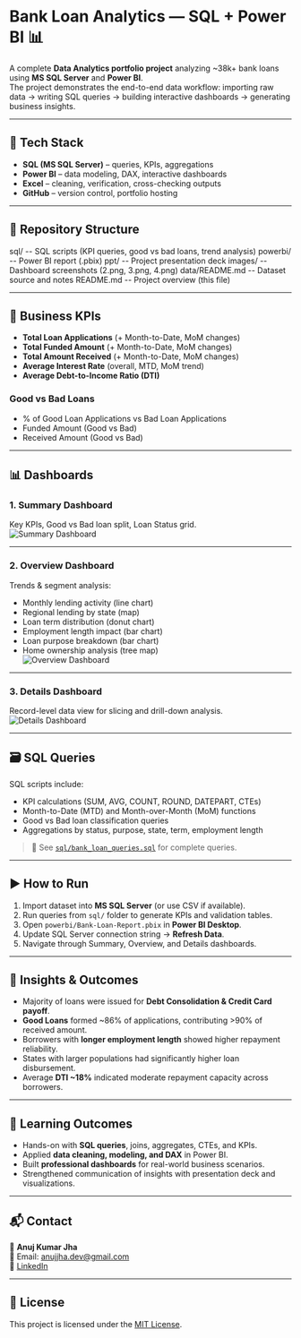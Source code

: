 # Bank Loan Analytics — SQL + Power BI 📊

A complete **Data Analytics portfolio project** analyzing ~38k+ bank loans using **MS SQL Server** and **Power BI**.  
The project demonstrates the end-to-end data workflow: importing raw data → writing SQL queries → building interactive dashboards → generating business insights.  

---

## 🔧 Tech Stack
- **SQL (MS SQL Server)** – queries, KPIs, aggregations  
- **Power BI** – data modeling, DAX, interactive dashboards  
- **Excel** – cleaning, verification, cross-checking outputs  
- **GitHub** – version control, portfolio hosting  

---

## 📂 Repository Structure
sql/ -- SQL scripts (KPI queries, good vs bad loans, trend analysis)
powerbi/ -- Power BI report (.pbix)
ppt/ -- Project presentation deck
images/ -- Dashboard screenshots (2.png, 3.png, 4.png)
data/README.md -- Dataset source and notes
README.md -- Project overview (this file)


---

## 🧮 Business KPIs
- **Total Loan Applications** (+ Month-to-Date, MoM changes)  
- **Total Funded Amount** (+ Month-to-Date, MoM changes)  
- **Total Amount Received** (+ Month-to-Date, MoM changes)  
- **Average Interest Rate** (overall, MTD, MoM trend)  
- **Average Debt-to-Income Ratio (DTI)**  

### Good vs Bad Loans
- % of Good Loan Applications vs Bad Loan Applications  
- Funded Amount (Good vs Bad)  
- Received Amount (Good vs Bad)  

---

## 📊 Dashboards

### **1. Summary Dashboard**
Key KPIs, Good vs Bad loan split, Loan Status grid.  
![Summary Dashboard](images/2.png)

---

### **2. Overview Dashboard**
Trends & segment analysis:  
- Monthly lending activity (line chart)  
- Regional lending by state (map)  
- Loan term distribution (donut chart)  
- Employment length impact (bar chart)  
- Loan purpose breakdown (bar chart)  
- Home ownership analysis (tree map)  
![Overview Dashboard](images/3.png)

---

### **3. Details Dashboard**
Record-level data view for slicing and drill-down analysis.  
![Details Dashboard](images/4.png)

---

## 🗃️ SQL Queries
SQL scripts include:
- KPI calculations (SUM, AVG, COUNT, ROUND, DATEPART, CTEs)  
- Month-to-Date (MTD) and Month-over-Month (MoM) functions  
- Good vs Bad loan classification queries  
- Aggregations by status, purpose, state, term, employment length  

> 📂 See [`sql/bank_loan_queries.sql`](sql/bank_loan_queries.sql) for complete queries.  

---

## ▶️ How to Run
1. Import dataset into **MS SQL Server** (or use CSV if available).  
2. Run queries from `sql/` folder to generate KPIs and validation tables.  
3. Open `powerbi/Bank-Loan-Report.pbix` in **Power BI Desktop**.  
4. Update SQL Server connection string → **Refresh Data**.  
5. Navigate through Summary, Overview, and Details dashboards.  

---

## 📑 Insights & Outcomes
- Majority of loans were issued for **Debt Consolidation & Credit Card payoff**.  
- **Good Loans** formed ~86% of applications, contributing >90% of received amount.  
- Borrowers with **longer employment length** showed higher repayment reliability.  
- States with larger populations had significantly higher loan disbursement.  
- Average **DTI ~18%** indicated moderate repayment capacity across borrowers.  

---

## 🎯 Learning Outcomes
- Hands-on with **SQL queries**, joins, aggregates, CTEs, and KPIs.  
- Applied **data cleaning, modeling, and DAX** in Power BI.  
- Built **professional dashboards** for real-world business scenarios.  
- Strengthened communication of insights with presentation deck and visualizations.  

---

## 📬 Contact
👤 **Anuj Kumar Jha**  
📧 Email: [anujjha.dev@gmail.com](mailto:anujjha.dev@gmail.com)  
🔗 [LinkedIn]([https://linkedin.com](https://www.linkedin.com/in/anujjha-dev/))

---

## 📜 License
This project is licensed under the [MIT License](LICENSE).  
